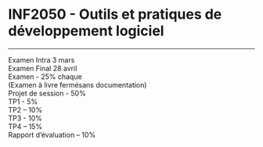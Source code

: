 # INF2050 - Outils et pratiques de développement logiciel
---
Examen Intra 3 mars  
Examen Final 28 avril  
Examen - 25% chaque  
(Examen à livre fermésans documentation)  
Projet de session - 50%  
       TP1 -  5%  
       TP2 – 10%  
       TP3 - 10%  
       TP4 – 15%  
       Rapport d’évaluation – 10%